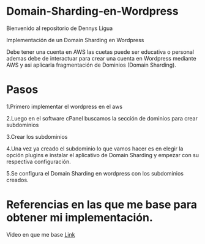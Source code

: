 # Domain-Sharding-en-Wordpress
Bienvenido al repositorio de Dennys Ligua

Implementación de un Domain Sharding en Wordpress

Debe tener una cuenta en AWS las cuetas puede ser educativa o personal ademas debe de interactuar para crear una cuenta en Wordpress mediante AWS y asi aplicarla fragmentación de Dominios (Domain Sharding).

# Pasos

1.Primero implementar el wordpress en el aws

2.Luego en el software cPanel buscamos la sección de dominios para crear subdominios

3.Crear los subdominios

4.Una vez ya creado el subdominio lo que vamos hacer es en elegir la opción plugins e instalar el aplicativo de Domain Sharding y empezar con su respectiva configuración.

5.Se configura el Domain Sharding en wordpress  con los subdominios creados.


# Referencias en las que me base para obtener mi implementación.

Video en que me base [Link](https://www.youtube.com/watch?v=YqMU7ZkL-8w&list=PLbwZq2EBFdLqblSYuDqa-RqI9iXMJePEz&index=1)
